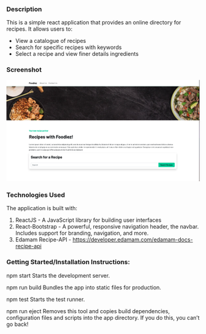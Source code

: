 ### Description
This is a simple react application that provides an online directory for recipes. It allows users to:
- View a catalogue of recipes
- Search for specific recipes with keywords
- Select a recipe and view finer details ingredients


### Screenshot

![ScreenShot](PageScreenshot.png)

### Technologies Used
The application is built with:
1. ReactJS - A JavaScript library for building user interfaces
2. React-Bootstrap - A powerful, responsive navigation header, the navbar. Includes support for branding, navigation, and more.
3. Edamam Recipe-API - https://developer.edamam.com/edamam-docs-recipe-api

### Getting Started/Installation Instructions:
npm start
    Starts the development server.

npm run build
	Bundles the app into static files for production.

npm test
    Starts the test runner.

npm run eject
    Removes this tool and copies build dependencies, configuration files
    and scripts into the app directory. If you do this, you can’t go back!
